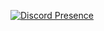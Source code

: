 [![Discord Presence](https://lanyard-profile-readme.vercel.app/api/:id)](https://discord.com/users/444254890563338241)
